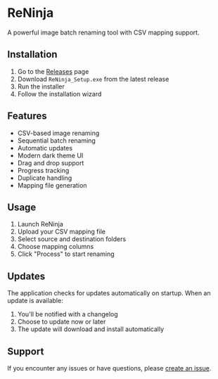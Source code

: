 # ReNinja

A powerful image batch renaming tool with CSV mapping support.

## Installation

1. Go to the [Releases](https://github.com/V0rt3xRP/supreme_auction_tools/releases) page
2. Download `ReNinja_Setup.exe` from the latest release
3. Run the installer
4. Follow the installation wizard

## Features

- CSV-based image renaming
- Sequential batch renaming
- Automatic updates
- Modern dark theme UI
- Drag and drop support
- Progress tracking
- Duplicate handling
- Mapping file generation

## Usage

1. Launch ReNinja
2. Upload your CSV mapping file
3. Select source and destination folders
4. Choose mapping columns
5. Click "Process" to start renaming

## Updates

The application checks for updates automatically on startup. When an update is available:
1. You'll be notified with a changelog
2. Choose to update now or later
3. The update will download and install automatically

## Support

If you encounter any issues or have questions, please [create an issue](https://github.com/V0rt3xRP/supreme_auction_tools/issues). 